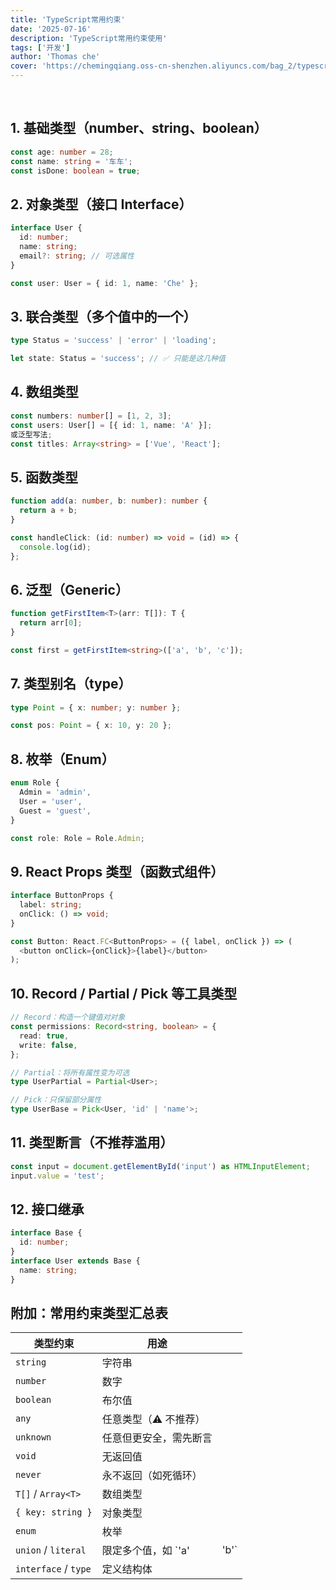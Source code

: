 ```yaml
---
title: 'TypeScript常用约束'
date: '2025-07-16'
description: 'TypeScript常用约束使用'
tags: ['开发']
author: 'Thomas che'
cover: 'https://chemingqiang.oss-cn-shenzhen.aliyuncs.com/bag_2/typescript.jpeg'
---
```


</br>

## 1. 基础类型（number、string、boolean）

```ts
const age: number = 28;
const name: string = '车车';
const isDone: boolean = true;
```

## 2. 对象类型（接口 Interface）

```ts
interface User {
  id: number;
  name: string;
  email?: string; // 可选属性
}

const user: User = { id: 1, name: 'Che' };
```

## 3. 联合类型（多个值中的一个）

```ts
type Status = 'success' | 'error' | 'loading';

let state: Status = 'success'; // ✅ 只能是这几种值
```

## 4. 数组类型

```ts
const numbers: number[] = [1, 2, 3];
const users: User[] = [{ id: 1, name: 'A' }];
或泛型写法;
const titles: Array<string> = ['Vue', 'React'];
```

## 5. 函数类型

```ts
function add(a: number, b: number): number {
  return a + b;
}

const handleClick: (id: number) => void = (id) => {
  console.log(id);
};
```

## 6. 泛型（Generic）

```ts
function getFirstItem<T>(arr: T[]): T {
  return arr[0];
}

const first = getFirstItem<string>(['a', 'b', 'c']);
```

## 7. 类型别名（type）

```ts
type Point = { x: number; y: number };

const pos: Point = { x: 10, y: 20 };
```

## 8. 枚举（Enum）

```ts
enum Role {
  Admin = 'admin',
  User = 'user',
  Guest = 'guest',
}

const role: Role = Role.Admin;
```

## 9. React Props 类型（函数式组件）

```ts
interface ButtonProps {
  label: string;
  onClick: () => void;
}

const Button: React.FC<ButtonProps> = ({ label, onClick }) => (
  <button onClick={onClick}>{label}</button>
);
```

## 10. Record / Partial / Pick 等工具类型

```ts
// Record：构造一个键值对对象
const permissions: Record<string, boolean> = {
  read: true,
  write: false,
};

// Partial：将所有属性变为可选
type UserPartial = Partial<User>;

// Pick：只保留部分属性
type UserBase = Pick<User, 'id' | 'name'>;
```

## 11. 类型断言（不推荐滥用）

```ts
const input = document.getElementById('input') as HTMLInputElement;
input.value = 'test';
```

## 12. 接口继承

```ts
interface Base {
  id: number;
}
interface User extends Base {
  name: string;
}
```

## 附加：常用约束类型汇总表

| 类型约束             | 用途                   |       |
| -------------------- | ---------------------- | ----- |
| `string`             | 字符串                 |       |
| `number`             | 数字                   |       |
| `boolean`            | 布尔值                 |       |
| `any`                | 任意类型（⚠️ 不推荐）  |       |
| `unknown`            | 任意但更安全，需先断言 |       |
| `void`               | 无返回值               |       |
| `never`              | 永不返回（如死循环）   |       |
| `T[]` / `Array<T>`   | 数组类型               |       |
| `{ key: string }`    | 对象类型               |       |
| `enum`               | 枚举                   |       |
| `union` / `literal`  | 限定多个值，如 \`'a'   | 'b'\` |
| `interface` / `type` | 定义结构体             |       |
